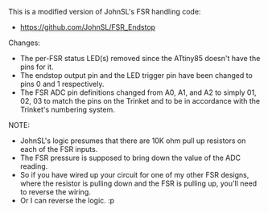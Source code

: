 This is a modified version of JohnSL's FSR handling code: 
* https://github.com/JohnSL/FSR_Endstop

Changes:
* The per-FSR status LED(s) removed since the ATtiny85 doesn't have the pins for it.
* The endstop output pin and the LED trigger pin have been changed to pins 0 and 1 respectively.
* The FSR ADC pin definitions changed from A0, A1, and A2 to simply 01, 02, 03 to match the pins on the Trinket and to be in accordance with the Trinket's numbering system.

NOTE:
* JohnSL's logic presumes that there are 10K ohm pull up resistors on each of the FSR inputs.
* The FSR pressure is supposed to bring down the value of the ADC reading.
* So if you have wired up your circuit for one of my other FSR designs, where the resistor is pulling down and the FSR is pulling up, you'll need to reverse the wiring.
* Or I can reverse the logic. :p
